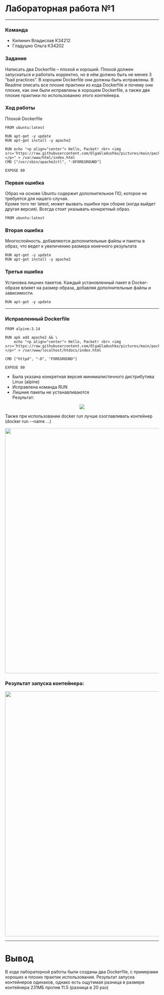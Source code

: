 # Лабораторная работа №1 
---  
### Команда  
- Килинич Владислав К34212  
- Гладушко Ольга К34202  

### Задание
Написать два Dockerfile – плохой и хороший. Плохой должен запускаться и работать корректно, но в нём должно быть не менее 3 “bad practices”. В хорошем Dockerfile они должны быть исправлены. В Readme описать все плохие практики из кода Dockerfile и почему они плохие, как они были исправлены в хорошем Dockerfile, а также две плохие практики по использованию этого контейнера.  

### Ход работы  
Плохой Dockerfile  
```
FROM ubuntu:latest  

RUN apt-get -y update  
RUN apt-get install -y apache2  

RUN echo "<p align="center"> Hello, Packet! <br> <img src='https://raw.githubusercontent.com/OlgaGladushko/pictures/main/packet.webp'> </p>" > /var/www/html/index.html   
CMD ["/usr/sbin/apache2ctl", "-DFOREGROUND"]  

EXPOSE 80  
```
### Первая ошибка  
Образ на основе Ubuntu содержит дополнительное ПО, которое не требуется для нашего случая.  
Кроме того тег latest, может вызвать ошибки при сборке (когда выйдет другая версия). Всегда стоит указывать конкретный образ.  
```  
FROM ubuntu:latest  
```  

### Вторая ошибка  
Многослойность. добавляются дополнительные файлы и пакеты в образ, что ведет к увеличению размера конечного результата  
```  
RUN apt-get -y update  
RUN apt-get install -y apache2  
```  

### Третья ошибка   
Установка лишних пакетов. Каждый установленный пакет в Docker-образе влияет на размер образа, добавляя дополнительные файлы и зависимости.  
```
RUN apt-get -y update
```  
--- 
### Исправленный Dockerfile
```  
FROM alpine:3.14 

RUN apk add apache2 && \ 
    echo "<p align="center"> Hello, Packet! <br> <img src='https://raw.githubusercontent.com/OlgaGladushko/pictures/main/packet.webp'> </p>" > /var/www/localhost/htdocs/index.html 

CMD ["httpd", "-D", "FOREGROUND"]

EXPOSE 80
```
- Была указана конкретная версия минималистичного дистрибутива Linux (alpine) 
- Исправлена команда RUN  
- Лишние пакеты не устанавливаются  
Результат:  
<p align="center">  
<img src="https://github.com/Vladkilinichh/Cloud-systems-and-services/blob/main/lab01/images/1.jpg?raw=true"/>  
</p>  

Также при использовании docker run лучше озоглавливать контейнер  (docker run --name ...)   
<p align="center">  
<img src="https://github.com/Vladkilinichh/Cloud-systems-and-services/blob/main/lab01/images/2.jpg?raw=true" width="800" heidth = '700'/>  
</p>  

### Результат запуска контейнера:   
<p align="center">  
<img src="https://github.com/Vladkilinichh/Cloud-systems-and-services/blob/main/lab01/images/3.jpg?raw=true" width="800" heidth = '700'/>  
</p>  

---  
# Вывод
В ходе лабораторной работы были созданы два Dockerfile, с примерами хороших и плохих практик использования. Результат запуска контейнеров одинаков, однако есть ощутимая разница в размере контейнера 231МБ против 11.5 (разница в 20 раз)
